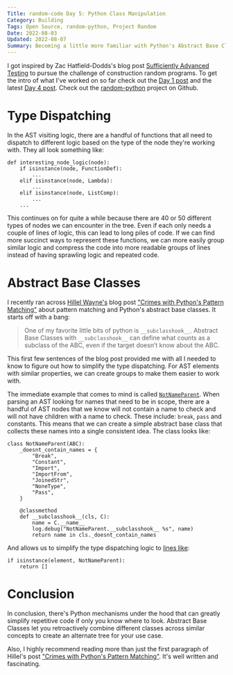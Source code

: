 ```yaml
---
Title: random-code Day 5: Python Class Manipulation
Category: Building
Tags: Open Source, random-python, Project Random
Date: 2022-08-03
Updated: 2022-08-07
Summary: Becoming a little more familiar with Python's Abstract Base Class functionality
---
```


I got inspired by Zac Hatfield-Dodds's blog post [Sufficiently Advanced
Testing](https://zhd.dev/sufficiently/) to pursue the challenge of construction
random programs. To get the intro of what I've worked on so far check out the
[Day 1 post](blog/starting-the-random-code-journey.html) and the latest [Day 4
post](blog/random-code-day-4-littering.html). Check out the
[random-python](https://github.com/buckbaskin/random-python) project on
Github.

# Type Dispatching

In the AST visiting logic, there are a handful of functions that all need to
dispatch to different logic based on the type of the node they're working with.
They all look something like:

    def interesting_node_logic(node):
        if isinstance(node, FunctionDef):
            ...
        elif isinstance(node, Lambda):
            ...
        elif isinstance(node, ListComp):
            ...
        ...

This continues on for quite a while because there are 40 or 50 different types
of nodes we can encounter in the tree. Even if each only needs a couple of
lines of logic, this can lead to long piles of code. If we can find more
succinct ways to represent these functions, we can more easily group similar
logic and compress the code into more readable groups of lines instead of
having sprawling logic and repeated code.

# Abstract Base Classes

I recently ran across [Hillel Wayne's](twitter.com/hillelogram) blog post
["Crimes with Python's Pattern
Matching"](https://www.hillelwayne.com/post/python-abc/) about pattern matching
and Python's abstract base classes. It starts off with a bang:

> One of my favorite little bits of python is `__subclasshook__`. Abstract Base Classes with `__subclasshook__` can define what counts as a subclass of the ABC, even if the target doesn’t know about the ABC.

This first few sentences of the blog post provided me with all I needed to know
to figure out how to simplify the type dispatching. For AST elements with
similar properties, we can create groups to make them easier to work with. 

The immediate example that comes to mind is called
[`NotNameParent`](https://github.com/buckbaskin/random-python/blob/1d9d170b6b907759be2a9b2b900c62e0939ec147/random_code/impl.py#L145-L160).
When parsing an AST looking for names that need to be in scope, there are a
handful of AST nodes that we know will not contain a name to check and will not
have children with a name to check. These include: `break`, `pass` and
constants. This means that we can create a simple abstract base class that
collects these names into a single consistent idea. The class looks like:

    class NotNameParent(ABC):
        _doesnt_contain_names = {
            "Break",
            "Constant",
            "Import",
            "ImportFrom",
            "JoinedStr",
            "NoneType",
            "Pass",
        }
    
        @classmethod
        def __subclasshook__(cls, C):
            name = C.__name__
            log.debug("NotNameParent.__subclasshook__ %s", name)
            return name in cls._doesnt_contain_names

And allows us to simplify the type dispatching logic to [lines
like](https://github.com/buckbaskin/random-python/blob/1d9d170b6b907759be2a9b2b900c62e0939ec147/random_code/impl.py#L496-L497):

    if isinstance(element, NotNameParent):
        return []

# Conclusion

In conclusion, there's Python mechanisms under the hood that can greatly
simplify repetitive code if only you know where to look. Abstract Base Classes
let you retroactively combine different classes across similar concepts to
create an alternate tree for your use case.

Also, I highly recommend reading more than just the first paragraph of Hillel's
post ["Crimes with Python's Pattern
Matching"](https://www.hillelwayne.com/post/python-abc/). It's well written and
fascinating.
